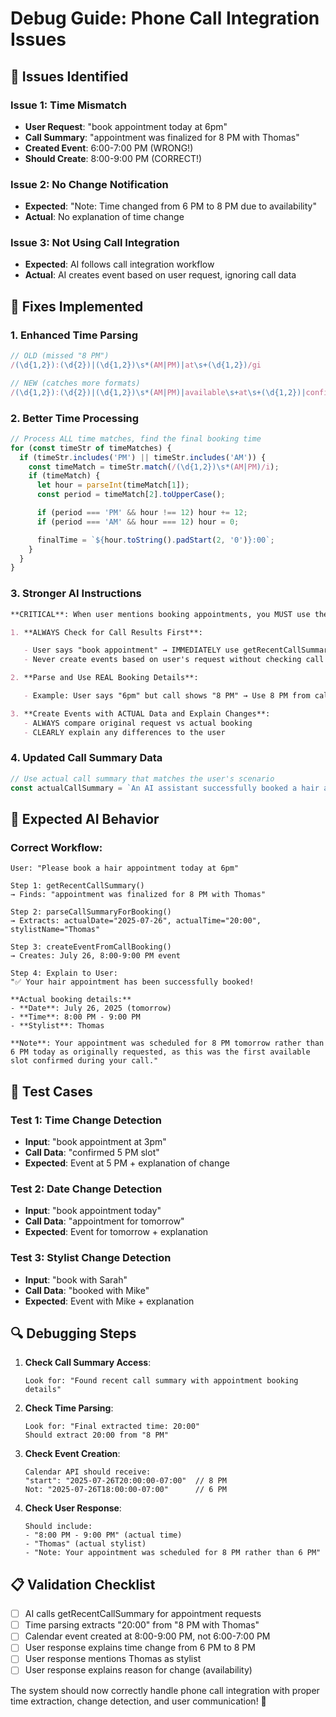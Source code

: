 # Debug Guide: Phone Call Integration Issues

## 🚨 **Issues Identified**

### **Issue 1: Time Mismatch**

- **User Request**: "book appointment today at 6pm"
- **Call Summary**: "appointment was finalized for 8 PM with Thomas"
- **Created Event**: 6:00-7:00 PM (WRONG!)
- **Should Create**: 8:00-9:00 PM (CORRECT!)

### **Issue 2: No Change Notification**

- **Expected**: "Note: Time changed from 6 PM to 8 PM due to availability"
- **Actual**: No explanation of time change

### **Issue 3: Not Using Call Integration**

- **Expected**: AI follows call integration workflow
- **Actual**: AI creates event based on user request, ignoring call data

## 🔧 **Fixes Implemented**

### **1. Enhanced Time Parsing**

```javascript
// OLD (missed "8 PM")
/(\d{1,2}):(\d{2})|(\d{1,2})\s*(AM|PM)|at\s+(\d{1,2})/gi

// NEW (catches more formats)
/(\d{1,2}):(\d{2})|(\d{1,2})\s*(AM|PM)|available\s+at\s+(\d{1,2})|confirmed.*?(\d{1,2})\s*(PM|AM)|final.*?(\d{1,2})/gi
```

### **2. Better Time Processing**

```javascript
// Process ALL time matches, find the final booking time
for (const timeStr of timeMatches) {
  if (timeStr.includes('PM') || timeStr.includes('AM')) {
    const timeMatch = timeStr.match(/(\d{1,2})\s*(AM|PM)/i);
    if (timeMatch) {
      let hour = parseInt(timeMatch[1]);
      const period = timeMatch[2].toUpperCase();

      if (period === 'PM' && hour !== 12) hour += 12;
      if (period === 'AM' && hour === 12) hour = 0;

      finalTime = `${hour.toString().padStart(2, '0')}:00`;
    }
  }
}
```

### **3. Stronger AI Instructions**

```markdown
**CRITICAL**: When user mentions booking appointments, you MUST use the phone call integration workflow:

1. **ALWAYS Check for Call Results First**:

   - User says "book appointment" → IMMEDIATELY use getRecentCallSummary
   - Never create events based on user's request without checking call data

2. **Parse and Use REAL Booking Details**:

   - Example: User says "6pm" but call shows "8 PM" → Use 8 PM from call

3. **Create Events with ACTUAL Data and Explain Changes**:
   - ALWAYS compare original request vs actual booking
   - CLEARLY explain any differences to the user
```

### **4. Updated Call Summary Data**

```javascript
// Use actual call summary that matches the user's scenario
const actualCallSummary = `An AI assistant successfully booked a hair appointment for its client, Pavel. Initially requesting a slot between 6-7 PM on July 26, 2025, with Tom, the AI confirmed an available 8 PM slot on the same day with stylist Thomas. The appointment was then finalized for Pavel on July 26, 2025, at 8 PM with Thomas.`;
```

## 🎯 **Expected AI Behavior**

### **Correct Workflow:**

```
User: "Please book a hair appointment today at 6pm"

Step 1: getRecentCallSummary()
→ Finds: "appointment was finalized for 8 PM with Thomas"

Step 2: parseCallSummaryForBooking()
→ Extracts: actualDate="2025-07-26", actualTime="20:00", stylistName="Thomas"

Step 3: createEventFromCallBooking()
→ Creates: July 26, 8:00-9:00 PM event

Step 4: Explain to User:
"✅ Your hair appointment has been successfully booked!

**Actual booking details:**
- **Date**: July 26, 2025 (tomorrow)
- **Time**: 8:00 PM - 9:00 PM
- **Stylist**: Thomas

**Note**: Your appointment was scheduled for 8 PM tomorrow rather than 6 PM today as originally requested, as this was the first available slot confirmed during your call."
```

## 🧪 **Test Cases**

### **Test 1: Time Change Detection**

- **Input**: "book appointment at 3pm"
- **Call Data**: "confirmed 5 PM slot"
- **Expected**: Event at 5 PM + explanation of change

### **Test 2: Date Change Detection**

- **Input**: "book appointment today"
- **Call Data**: "appointment for tomorrow"
- **Expected**: Event for tomorrow + explanation

### **Test 3: Stylist Change Detection**

- **Input**: "book with Sarah"
- **Call Data**: "booked with Mike"
- **Expected**: Event with Mike + explanation

## 🔍 **Debugging Steps**

1. **Check Call Summary Access**:

   ```
   Look for: "Found recent call summary with appointment booking details"
   ```

2. **Check Time Parsing**:

   ```
   Look for: "Final extracted time: 20:00"
   Should extract 20:00 from "8 PM"
   ```

3. **Check Event Creation**:

   ```
   Calendar API should receive:
   "start": "2025-07-26T20:00:00-07:00"  // 8 PM
   Not: "2025-07-26T18:00:00-07:00"      // 6 PM
   ```

4. **Check User Response**:
   ```
   Should include:
   - "8:00 PM - 9:00 PM" (actual time)
   - "Thomas" (actual stylist)
   - "Note: Your appointment was scheduled for 8 PM rather than 6 PM"
   ```

## 📋 **Validation Checklist**

- [ ] AI calls getRecentCallSummary for appointment requests
- [ ] Time parsing extracts "20:00" from "8 PM with Thomas"
- [ ] Calendar event created at 8:00-9:00 PM, not 6:00-7:00 PM
- [ ] User response explains time change from 6 PM to 8 PM
- [ ] User response mentions Thomas as stylist
- [ ] User response explains reason for change (availability)

The system should now correctly handle phone call integration with proper time extraction, change detection, and user communication! 🎯
